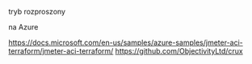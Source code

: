 tryb rozproszony

na Azure

https://docs.microsoft.com/en-us/samples/azure-samples/jmeter-aci-terraform/jmeter-aci-terraform/
https://github.com/ObjectivityLtd/crux


